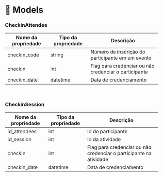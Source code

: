 # 🦴 Models

### ‌CheckinAttendee

| Nome da propriedade | Tipo da propriedade | Descrição                                             |
| ------------------- | ------------------- | ----------------------------------------------------- |
| checkin\_code       | string              | Número de inscrição do participante em um evento      |
| checkin             | int                 | Flag para credenciar ou não credenciar o participante |
| checkin\_date       | datetime            | Data de credenciamento                                |

​‌

### CheckinSession

| Nome da propriedade | Tipo da propriedade | Descrição                                                          |
| ------------------- | ------------------- | ------------------------------------------------------------------ |
| id\_attendees       | int                 | Id do participante                                                 |
| id\_session         | int                 | Id da atividade                                                    |
| checkin             | int                 | Flag para credenciar ou não credenciar o participante na atividade |
| checkin\_date       | datetime            | Data de credenciamento                                             |
